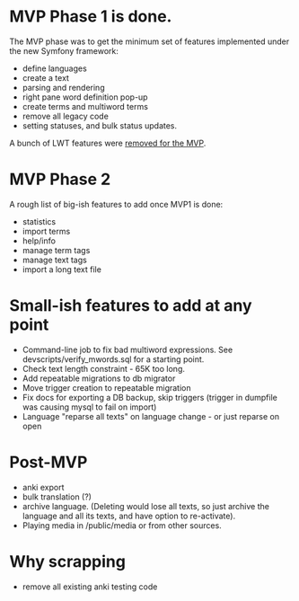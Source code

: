 # MVP Phase 1 is done.

The MVP phase was to get the minimum set of features implemented under the new Symfony framework:

* define languages
* create a text
* parsing and rendering
* right pane word definition pop-up
* create terms and multiword terms
* remove all legacy code
* setting statuses, and bulk status updates.

A bunch of LWT features were [removed for the MVP](lwt_features_that_were_removed.md).

# MVP Phase 2

A rough list of big-ish features to add once MVP1 is done:

* statistics
* import terms
* help/info
* manage term tags
* manage text tags
* import a long text file

# Small-ish features to add at any point

* Command-line job to fix bad multiword expressions.  See devscripts/verify_mwords.sql for a starting point.
* Check text length constraint - 65K too long.
* Add repeatable migrations to db migrator
* Move trigger creation to repeatable migration
* Fix docs for exporting a DB backup, skip triggers (trigger in dumpfile was causing mysql to fail on import)
* Language "reparse all texts" on language change - or just reparse on open

# Post-MVP

* anki export
* bulk translation (?)
* archive language.  (Deleting would lose all texts, so just archive the language and all its texts, and have option to re-activate).
* Playing media in /public/media or from other sources.


# Why scrapping

* remove all existing anki testing code

